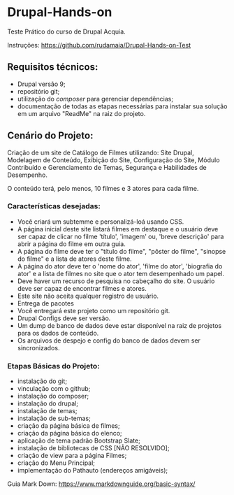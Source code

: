 # Drupal-Hands-on
Teste Prático do curso de Drupal Acquia.

Instruções: <https://github.com/rudamaia/Drupal-Hands-on-Test>

## Requisitos técnicos:

- Drupal versão 9;
- repositório git;
- utilização do *composer* para gerenciar dependências;
- documentação de todas as etapas necessárias para instalar sua solução em um arquivo "ReadMe" na raiz do projeto.

## Cenário do Projeto:

Criação de um site de Catálogo de Filmes utilizando: Site Drupal, Modelagem de Conteúdo, Exibição do Site, Configuração do Site, Módulo Contribuído e Gerenciamento de Temas, Segurança e Habilidades de Desempenho.

O conteúdo terá, pelo menos, 10 filmes e 3 atores para cada filme.

### Características desejadas:

- Você criará um subtemme e personalizá-loá usando CSS.
- A página inicial deste site listará filmes em destaque e o usuário deve ser capaz de clicar no filme 'título', 'imagem' ou, 'breve descrição' para abrir a página do filme em outra guia.
- A página do filme deve ter o "título do filme", "pôster do filme", "sinopse do filme" e a lista de atores deste filme.
- A página do ator deve ter o 'nome do ator', 'filme do ator', 'biografia do ator' e a lista de filmes no site que o ator tem desempenhado um papel.
- Deve haver um recurso de pesquisa no cabeçalho do site. O usuário deve ser capaz de encontrar filmes e atores.
- Este site não aceita qualquer registro de usuário.
- Entrega de pacotes
- Você entregará este projeto como um repositório git.
- Drupal Configs deve ser versão.
- Um dump de banco de dados deve estar disponível na raiz de projetos para os dados de conteúdo.
- Os arquivos de despejo e config do banco de dados devem ser sincronizados.

### Etapas Básicas do Projeto:

- instalação do git;
- vinculação com o github;
- instalação do composer;
- instalação do drupal;
- instalação de temas;
- instalação de sub-temas;
- criação da página básica de filmes;
- criação da página básica do elenco;
- aplicação de tema padrão Bootstrap Slate;
- instalação de bibliotecas de CSS [NÃO RESOLVIDO];
- criação de view para a página Filmes;
- criação do Menu Principal;
- implementação do Pathauto (endereços amigáveis);

Guia Mark Down: <https://www.markdownguide.org/basic-syntax/>
